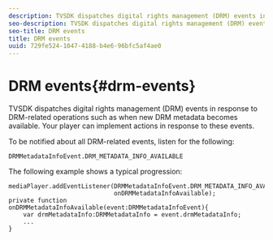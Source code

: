 ```yaml
---
description: TVSDK dispatches digital rights management (DRM) events in response to DRM-related operations such as when new DRM metadata becomes available. Your player can implement actions in response to these events.
seo-description: TVSDK dispatches digital rights management (DRM) events in response to DRM-related operations such as when new DRM metadata becomes available. Your player can implement actions in response to these events.
seo-title: DRM events
title: DRM events
uuid: 729fe524-1047-4188-b4e6-96bfc5af4ae0
---
```


# DRM events{#drm-events}

TVSDK dispatches digital rights management (DRM) events in response to DRM-related operations such as when new DRM metadata becomes available. Your player can implement actions in response to these events.

To be notified about all DRM-related events, listen for the following: 

```
DRMMetadataInfoEvent.DRM_METADATA_INFO_AVAILABLE
```

The following example shows a typical progression:

```
mediaPlayer.addEventListener(DRMMetadataInfoEvent.DRM_METADATA_INFO_AVAILABLE,  
                             onDRMMetadataInfoAvailable);   
private function onDRMMetadataInfoAvailable(event:DRMMetadataInfoEvent){ 
    var drmMetadataInfo:DRMMetadataInfo = event.drmMetadataInfo; 
    ... 
} 

```

